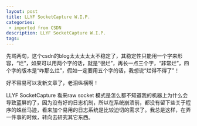 ```yaml
---
layout: post
title: LLYF SocketCapture W.I.P.
categories: 
 - imported from CSDN
description: LLYF SocketCapture W.I.P.
tags: 
---
```


先骂两句，这个csdn的blog太太太太太不稳定了，其稳定性只能用一个字来形容，“烂”，如果可以用两个字的话，就是“很烂”，再长一点三个字，“非常烂”，四个字的版本是“咋那么烂”，假如一定要用五个字的话，我想说“烂得不得了”！

好不容易可以发新文章了，老泪纵横啊！

LLYF SocketCapture 看来raw socket 模式是怎么都不知道我的机器上为什么会导致蓝屏的了，因为没有好的日志机制，所以在系统崩溃前，都没有留下些关于程序的蛛丝马迹，看来加个易用的日志系统是比较迫切的需求了。我总是这样，在弄一件事的时候，转向去研究其它东西。
